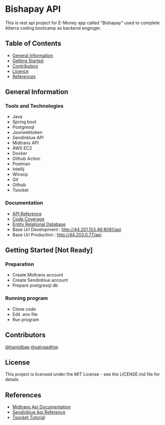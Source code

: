 # Bishapay API

This is rest api project for E-Money app called "Bishapay" used to complete Alterra coding bootcamp as backend enginger.

## Table of Contents

* [General Information](#general-information)
* [Getting Started](#getting-started)
* [Contributors](#contributors)
* [Licence](#license)
* [References](#references)

## General Information

### Tools and Technologies

* Java
* Spring boot
* Postgresql
* Jsonwebtoken
* Sendinblue API
* Midtrans API
* AWS EC2
* Docker
* Github Action
* Postman
* Intellij
* Winscp
* Git
* Github
* Tsocket

### Documentation

* [API Reference](https://documenter.getpostman.com/view/12388903/UzBgtonc#6c7ac5b5-b521-4995-9da8-f35750c312dd)
* [Code Coverage](http://44.201.153.46:8000)
* [Entity Relational Database](https://dbdiagram.io/d/62b2548a69be0b672c158aeb)
* Base Url Development : http://44.201.153.46:8081/api
* Base Url Production : http://44.203.0.77/api

## Getting Started [Not Ready]

### Preparation

* Create Midtrans account
* Create Sendinblue account
* Prepare postgresql db

### Running program

* Clone code
* Edit .env file
* Run program

## Contributors

[@hamidbae](https://github.com/hamidbae)
[@satyaadhiw](https://github.com/satyaadhiw)

## License

This project is licensed under the MIT License - see the LICENSE.md file for details

## References

* [Midtrans Api Documentation](https://docs.midtrans.com)
* [Sendinblue Api Reference](https://developers.sendinblue.com/reference)
* [Tsocket Tutorial](https://dashboard.tsocket.org/dashboard)
